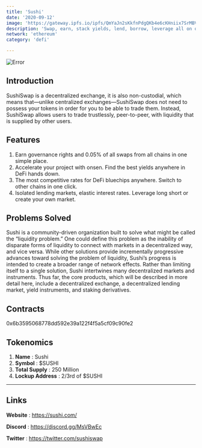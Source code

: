 ```yaml
---
title: 'Sushi'
date: '2020-09-12'
image: 'https://gateway.ipfs.io/ipfs/QmYaJn2sKkfnPdgQKb4e6cKHniix7SrMBVpK9qnAGAqw3s'
description: 'Swap, earn, stack yields, lend, borrow, leverage all on one decentralized, community driven platform.'
network: 'ethereum'
category: 'defi'

---
```


![Error](https://gateway.ipfs.io/ipfs/QmePphKNiueAN5QqWQsWuXM4BADSW88ZW7Fhx65nsJNrMU)

## Introduction

SushiSwap is a decentralized exchange, it is also non-custodial, which means that—unlike centralized exchanges—SushiSwap does not need to possess your tokens in order for you to be able to trade them. Instead, SushiSwap allows users to trade trustlessly, peer-to-peer, with liquidity that is supplied by other users.

## Features

1.  Earn governance rights and 0.05% of all swaps from all chains in one simple place.
2.   Accelerate your project with onsen. Find the best yields anywhere in DeFi hands down.
3. The most competitive rates for DeFi bluechips anywhere. Switch to other chains in one click.
4. Isolated lending markets, elastic interest rates. Leverage long short or create your own market.



## Problems Solved

Sushi is a community-driven organization built to solve what might be called the “liquidity problem.” One could define this problem as the inability of disparate forms of liquidity to connect with markets in a decentralized way, and vice versa. While other solutions provide incrementally progressive advances toward solving the problem of liquidity, Sushi’s progress is intended to create a broader range of network effects. Rather than limiting itself to a single solution, Sushi intertwines many decentralized markets and instruments. Thus far, the core products, which will be described in more detail here, include a decentralized exchange, a decentralized lending market, yield instruments, and staking derivatives. 

## Contracts

0x6b3595068778dd592e39a122f4f5a5cf09c90fe2


## Tokenomics

1. **Name** : Sushi
2. **Symbol** : $SUSHI
3. **Total Supply** : 250 Million
4. **Lockup Address** : 2/3rd of $SUSHI 

---

## Links

**Website** : <https://sushi.com/>

**Discord** : <https://discord.gg/MsVBwEc>

**Twitter** : <https://twitter.com/sushiswap>

